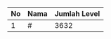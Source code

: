 | No | Nama            | Jumlah Level |
|----|-----------------|--------------|
| 1  | #    |    3632        |
